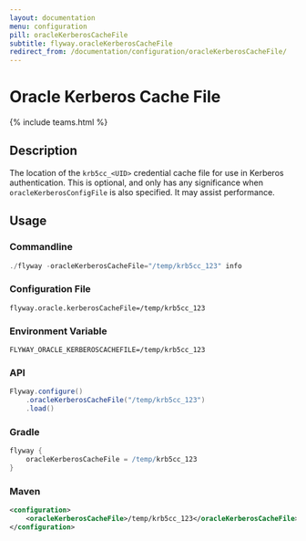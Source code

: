 ```yaml
---
layout: documentation
menu: configuration
pill: oracleKerberosCacheFile
subtitle: flyway.oracleKerberosCacheFile
redirect_from: /documentation/configuration/oracleKerberosCacheFile/
---
```


# Oracle Kerberos Cache File
{% include teams.html %}

## Description
The location of the `krb5cc_<UID>` credential cache file for use in Kerberos authentication. This is optional, 
and only has any significance when `oracleKerberosConfigFile` is also specified. It may assist performance.

## Usage

### Commandline
```powershell
./flyway -oracleKerberosCacheFile="/temp/krb5cc_123" info
```

### Configuration File
```properties
flyway.oracle.kerberosCacheFile=/temp/krb5cc_123
```

### Environment Variable
```properties
FLYWAY_ORACLE_KERBEROSCACHEFILE=/temp/krb5cc_123
```

### API
```java
Flyway.configure()
    .oracleKerberosCacheFile("/temp/krb5cc_123")
    .load()
```

### Gradle
```groovy
flyway {
    oracleKerberosCacheFile = /temp/krb5cc_123
}
```

### Maven
```xml
<configuration>
    <oracleKerberosCacheFile>/temp/krb5cc_123</oracleKerberosCacheFile>
</configuration>
```

